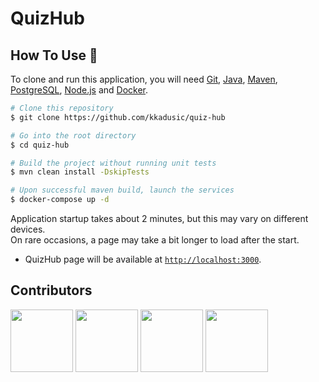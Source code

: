 # QuizHub

## How To Use :wrench:

To clone and run this application, you will need [Git](https://git-scm.com), [Java](https://www.oracle.com/java/technologies/javase-downloads.html),
[Maven](https://maven.apache.org/download.cgi), [PostgreSQL](https://www.postgresql.org/download/), [Node.js](https://nodejs.org/en/download) and [Docker](https://www.docker.com/products/docker-desktop).

```bash
# Clone this repository
$ git clone https://github.com/kkadusic/quiz-hub

# Go into the root directory
$ cd quiz-hub

# Build the project without running unit tests
$ mvn clean install -DskipTests

# Upon successful maven build, launch the services
$ docker-compose up -d
```

Application startup takes about 2 minutes, but this may vary on different devices. <br>
On rare occasions, a page may take a bit longer to load after the start. <br>
- QuizHub page will be available at [`http://localhost:3000`](http://localhost:3000).

## Contributors

<a href="https://github.com/Lino2007" target="_blank"><img width="100px" height="100px" src="https://github.com/Lino2007.png"></a>
<a href="https://github.com/kkadusic" target="_blank"><img width="100px" height="100px" src="https://github.com/kkadusic.png"></a>
<a href="https://github.com/amra-music" target="_blank"><img width="100px" height="100px" src="https://github.com/amra-music.png"></a>
<a href="https://github.com/fpoljcic" target="_blank"><img width="100px" height="100px" src="https://github.com/fpoljcic.png"></a>
